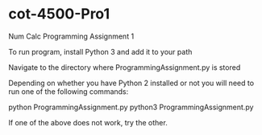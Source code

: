 # cot-4500-Pro1
 Num Calc Programming Assignment 1

To run program, install Python 3 and add it to your path

Navigate to the directory where ProgrammingAssignment.py is stored

Depending on whether you have Python 2 installed or not you will need to run one of the following commands:

python ProgrammingAssignment.py
python3 ProgrammingAssignment.py

If one of the above does not work, try the other.